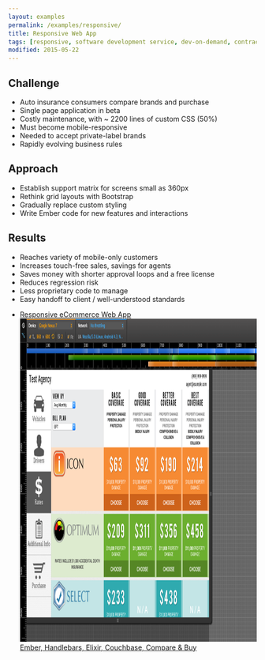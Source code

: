 ```yaml
---
layout: examples
permalink: /examples/responsive/
title: Responsive Web App
tags: [responsive, software development service, dev-on-demand, contract, hourly, retainer, senior user experience engineer]
modified: 2015-05-22
---
```



## Challenge
* Auto insurance consumers compare brands and purchase 
* Single page application in beta
* Costly maintenance, with ~ 2200 lines of custom CSS (50%)
* Must become mobile-responsive
* Needed to accept private-label brands
* Rapidly evolving business rules


## Approach
* Establish support matrix for screens small as 360px
* Rethink grid layouts with Bootstrap
* Gradually replace custom styling
* Write Ember code for new features and interactions


## Results
* Reaches variety of mobile-only customers
* Increases touch-free sales, savings for agents
* Saves money with shorter approval loops and a free license
* Reduces regression risk
* Less proprietary code to manage
* Easy handoff to client / well-understood standards


<div class="portfolio-list">
  <ul>
    <li><a href="/assets/examples/responsive/responsive-ecommerce.png" target="_blank">Responsive eCommerce Web App
        <img  alt="Mobile emulation during development" title="Mobile emulation during development" height="654" width="1040" src="./responsive-ecommerce-1040.png?__inline=true" />
        <span class="tags">Ember, Handlebars, Elixir, Couchbase, Compare &amp; Buy</span>
      </a>
    </li>
  </ul>
</div>

